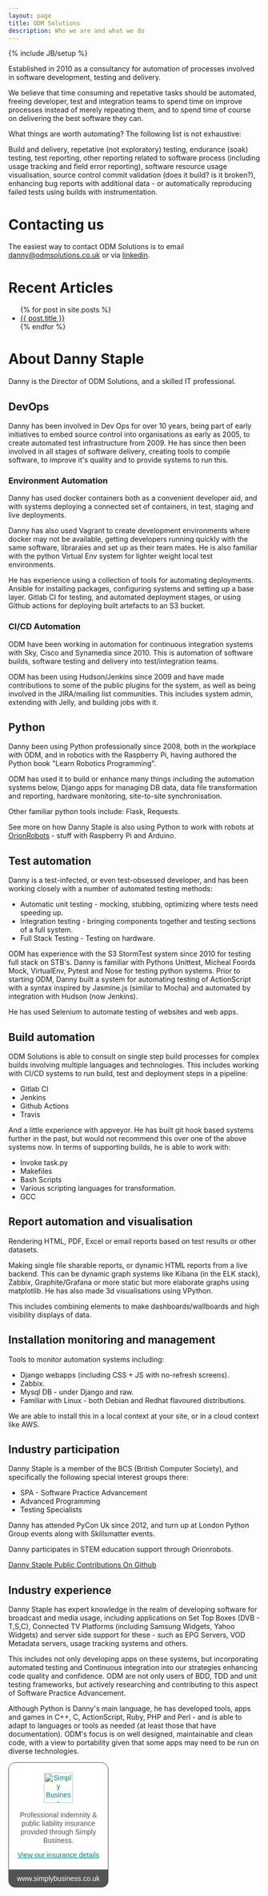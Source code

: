 ```yaml
---
layout: page
title: ODM Solutions
description: Who we are and what we do
---
```

{% include JB/setup %}

Established in 2010 as a consultancy for automation of processes involved in software development, testing and delivery. 

We believe that time consuming and repetative tasks should be automated, freeing developer, test and integration teams to spend time on improve processes instead of merely repeating them, and to spend time of course on delivering the best software they can.

What things are worth automating? The following list is not exhaustive:

Build and delivery, repetative (not exploratory) testing, endurance (soak) testing, test reporting, other reporting related to software process (including usage tracking and field error reporting), software resource usage visualisation, source control commit validation (does it build? is it broken?), enhancing bug reports with additional data - or automatically reproducing failed tests using builds with instrumentation.


# Contacting us

The easiest way to contact ODM Solutions is to email <a href="mailto:danny@odmsolutions.co.uk">danny@odmsolutions.co.uk</a> or via <a href="https://www.linkedin.com/in/dannystaple/">linkedin</a>.

# Recent Articles

<ul>
  {% for post in site.posts %}
    <li>
      <a href="{{ site.baseurl }}{{ post.url }}">{{ post.title }}</a>
    </li>
  {% endfor %}
</ul>

# About Danny Staple

Danny is the Director of ODM Solutions, and a skilled IT professional.

## DevOps

Danny has been involved in Dev Ops for over 10 years, being part of early initiatives to embed source control into organisations as early as 2005, to create automated test infrastructure from 2009. He has since then been involved in all stages of software delivery, creating tools to compile software, to improve it's quality and to provide systems to run this.

### Environment Automation

Danny has used docker containers both as a convenient developer aid, and with systems deploying a connected set of containers, in test, staging and live deployments.

Danny has also used Vagrant to create development environments where docker may not be available, getting developers running quickly with the same software, libraraies and set up as their team mates. He is also familiar with the python Virtual Env system for lighter weight local test environments.

He has experience using a collection of tools for automating deployments. Ansible for installing packages, configuring systems and setting up a base layer. Gitlab CI for testing, and automated deployment stages, or using Github actions for deploying built artefacts to an S3 bucket.

### CI/CD Automation

ODM have been working in automation for continuous integration systems with Sky, Cisco and Synamedia since 2010. This is automation of software builds, software testing and delivery into test/integration teams.

ODM has been using Hudson/Jenkins since 2009 and have made contributions to some of the public plugins for the system, as well as being involved in the JIRA/mailing list communities. This includes system admin, extending with Jelly, and building jobs with it.

## Python

Danny been using Python professionally since 2008, both in the workplace with ODM, and in robotics with the Raspberry Pi, having authored the Python book "Learn Robotics Programming".

ODM has used it to build or enhance many things including the automation systems below, Django apps for managing DB data, data file transformation and reporting, hardware monitoring, site-to-site synchronisation.

Other familiar python tools include: Flask, Requests.

See more on how Danny Staple is also using Python to work with robots at <a href="http://orionrobots.co.uk">OrionRobots</a> - stuff with Raspberry Pi and Arduino.

## Test automation

Danny is a test-infected, or even test-obsessed developer, and has been working
closely with a number of automated testing methods:

* Automatic unit testing - mocking, stubbing, optimizing where tests need speeding up.
* Integration testing - bringing components together and testing sections of a full system.
* Full Stack Testing - Testing on hardware.

ODM has experience with the S3 StormTest system since 2010 for testing full stack on STB's.
Danny is familiar with Pythons Unittest, Micheal Foords Mock, VirtualEnv, Pytest and Nose for testing python systems.
Prior to starting ODM, Danny built a system for automating testing of ActionScript with a syntax inspired by Jasmine.js (similar to Mocha) and automated by integration with Hudson (now Jenkins).

He has used Selenium to automate testing of websites and web apps. 


## Build automation

ODM Solutions is able to consult on single step build processes for complex builds involving multiple languages and technologies. This includes working with CI/CD systems to run build, test and deployment steps in a pipeline:

* Gitlab CI
* Jenkins
* Github Actions
* Travis

And a little experience with appveyor. He has built git hook based systems further in the past, but would not recommend this over one of the above systems now.
In terms of supporting builds, he is able to work with:

* Invoke task.py
* Makefiles
* Bash Scripts
* Various scripting languages for transformation.
* GCC

## Report automation and visualisation

Rendering HTML, PDF, Excel or email reports based on test results or other datasets. 

Making single file sharable reports, or dynamic HTML reports from a live backend. This can be dynamic graph systems like Kibana (in the ELK stack), Zabbix, Graphite/Grafana or more static but more elaborate graphs using matplotlib. He has also made 3d visualisations using VPython.

This includes combining elements to make dashboards/wallboards and high visibility displays of data.

## Installation monitoring and management

Tools to monitor automation systems including:

* Django webapps (including CSS + JS with no-refresh screens).
* Zabbix.
* Mysql DB - under Django and raw.
* Familiar with Linux - both Debian and Redhat flavoured distributions.

We are able to install this in a local context at your site, or in a cloud context like AWS.

## Industry participation

Danny Staple is a member of the BCS (British Computer Society), and specifically the following special interest groups there:

* SPA - Software Practice Advancement
* Advanced Programming
* Testing Specialists

Danny has attended PyCon Uk since 2012, and turn up at London Python Group events along with Skillsmatter events.

Danny participates in STEM education support through Orionrobots.

<a href="http://github.com/dannystaple">Danny Staple Public Contributions On Github</a>

## Industry experience

Danny Staple has expert knowledge in the realm of developing software for broadcast and media usage, including applications on Set Top Boxes (DVB - T,S,C), Connected TV Platforms (including Samsung Widgets, Yahoo Widgets) and server side support for these - such as EPG Servers, VOD Metadata servers, usage tracking systems and others.

This includes not only developing apps on these systems, but incorporating automated testing and Continuous integration into our strategies enhancing code quality and confidence. ODM are not only users of BDD, TDD and unit testing frameworks, but actively researching and contributing to this aspect of Software Practice Advancement.

Although Python is Danny's main language, he has developed tools, apps and games in C++, C, ActionScript, Ruby, PHP and Perl - and is able to adapt to languages or tools as needed (at least those that have documentation). ODM's focus is on well designed, maintainable and clean code, with a view to portability given that some apps may need to be run on diverse technologies.


<div class="simplybusiness-insurance-badge" style="width:200px;min-width:200px;max-width:200px;margin:0;padding:0;float:none;-moz-osx-font-smoothing:grayscale;-webkit-font-smoothing:antialiased">
<div style="margin:0;padding:0;border:0;background:none;padding:20px 0;background:#fff;border:1px solid #535353;border-radius:14px 14px 0 0">
<a href="https://www.simplybusiness.co.uk/insurance/public-liability/?source=popBadge" target="_blank" style="margin:0;padding:0;border:0;background:none;text-decoration:none;text-transform:none;text-shadow:none;display:block;text-align:center;text-decoration:underline;font:14px/17px Arial, sans-serif;color:#00827F">
<img alt="Simply Business" height="60" src="https://quote.simplybusiness.co.uk/assets/ci5/sb/badge_logo.png" width="58" style="margin:0;padding:0;border:0;background:none;display:block;margin:0 auto">
</a>
<p style="margin:0;padding:0;border:0;background:none;margin:16px 0 12px;padding:0 15px;text-align:center;font:14px/17px Arial, sans-serif;font-weight:normal;color:#535353;text-transform:none;text-shadow:none">Professional indemnity & public liability insurance provided through Simply Business.</p>
<a href="https://quote.simplybusiness.co.uk/certificate/policy-overview/kV52MG69e57nebG8z2Gwbg/?source=popBadge" target="_blank" style="margin:0;padding:0;border:0;background:none;text-decoration:none;text-transform:none;text-shadow:none;display:block;text-align:center;text-decoration:underline;font:14px/17px Arial, sans-serif;color:#00827F">
View our insurance details
</a>
</div>
<a href="https://www.simplybusiness.co.uk/?source=popBadge" target="_blank" style="margin:0;padding:0;border:0;background:none;text-decoration:none;text-transform:none;display:block;font:14px/35px Arial, sans-serif;font-weight:normal;text-shadow:none;text-align:center;color:#fff;background:#535353;border-radius:0 0 14px 14px">
www.simplybusiness.co.uk
</a>
</div>

